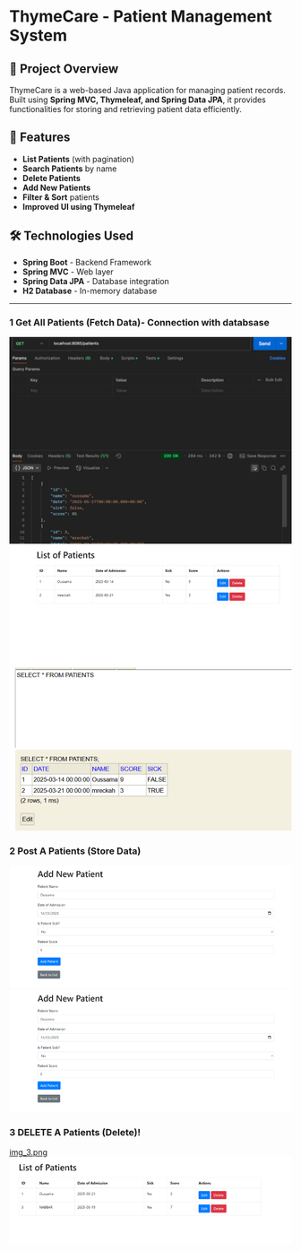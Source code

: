 # ThymeCare - Patient Management System

## 📌 Project Overview
ThymeCare is a web-based Java application for managing patient records. Built using **Spring MVC, Thymeleaf, and Spring Data JPA**, it provides functionalities for storing and retrieving patient data efficiently.

## 🚀 Features
-  **List Patients** (with pagination)
-  **Search Patients** by name
-  **Delete Patients**
-  **Add New Patients**
-  **Filter & Sort** patients
-  **Improved UI using Thymeleaf**

## 🛠️ Technologies Used
- **Spring Boot** - Backend Framework
- **Spring MVC** - Web layer
- **Spring Data JPA** - Database integration
- **H2 Database** - In-memory database

---

### **1 Get All Patients (Fetch Data)- Connection with databsase**
![img_1.png](images%2Fimg_1.png)
![img_1.png](img_1.png)
![img_2.png](img_2.png)

### **2 Post A Patients (Store Data)**
![img.png](images%2Fimg.png)
![img.png](images/img.png)

### **3 DELETE A Patients (Delete)**!
[img_3.png](images%2Fimg_3.png)
![img_4.png](images%2Fimg_4.png)



